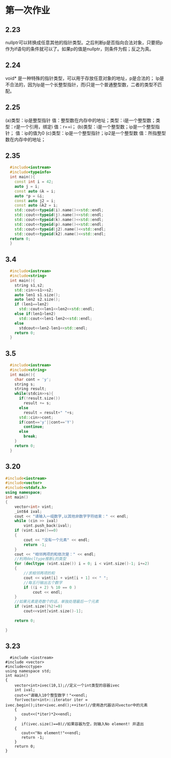 # 第一次作业
## 2.23
  nullptr可以转换成任意其他的指针类型。之后判断p是否指向合法对象，只要把p作为if语句的条件就可以了。如果p的值是nullptr，则条件为假；反之为真。
## 2.24
  void* 是一种特殊的指针类型，可以用于存放任意对象的地址，p是合法的；
  lp是不合法的，因为lp是一个长整型指针，而i只是一个普通整型数，二者的类型不匹配。
## 2.25
  (a)类型：ip是整型指针 值：整型数在内存中的地址；类型：i是一个整型数；类型：r是一个引用，绑定i 值：r==i；
  (b)类型：i是一个整型数；ip是一个整型指针； 值：ip的值为0
  (c)类型：ip是一个整型指针；ip2是一个整型数 值：所指整型数在内存中的地址；
## 2.35 
```C++
  #include<iostream>
  #include<typeinfo>
  int main(){
    const int i = 42;
    auto j = i;
    const auto &k = i;
    auto *p = &i;
    const auto j2 = i;
    const auto &k2 = i;
    std::cout<<typeid(i).name()<<std::endl;
    std::cout<<typeid(j).name()<<std::endl;
    std::cout<<typeid(k).name()<<std::endl;
    std::cout<<typeid(p).name()<<std::endl;
    std::cout<<typeid(j2).name()<<std::endl;
    std::cout<<typeid(k2).name()<<std::endl;
  return 0;
  }
  ```
## 3.4
```C++
  #include<iostream>
  #include<string>
  int main(){
    string s1,s2;
    std::cin>>s1>>s2;
    auto len1 s1.size();
    auto len2 s2.size();
    if (len1==len2)
      std::cout<<len1<<len2<<std::endl;
    else if(len1>len2)
      std::cout<<len1-len2<<std::endl;
    else
      stdcout<<len2-len1<<std::endl;
    return 0;
  }
```
## 3.5
```C++
  #include<iostream>
  #include<string>
  int main(){
    char cont = 'y';
    string s;
    string result;
    while(stdcin>>s){
      if(!result.size())
        result += s;
      else
        result = result+" "+s;
      std::cin>>cont;
      if(cont=='y'||cont=='Y')
        continue;
      else
        break;
    }
    return 0;
  }
```
## 3.20
```C++
#include<iostream>
#include<vector>
#include<stdafx.h>
using namespace;
int main()
{
	vector<int> vint;
	_int64 ival;
	cout << "请输入一组数字,以其他非数字字符结束：" << endl;
	while (cin >> ival)
		vint.push_back(ival);
	if (vint.size()==0)
	{
		cout << "没有一个元素" << endl;
		return -1;
	}
	cout << "相邻两项的和依次是：" << endl;
	//利用decltype推断i的类型
	for (decltype (vint.size()) i = 0; i < vint.size()-1; i+=2)
	{
		//求相邻两项的和
		cout << vint[i] + vint[i + 1] << " ";
		//每五行输出五个数字
		if ((i + 2) % 10 == 0 )
			cout << endl;
	}
	//如果元素是奇数个的话，单独处理最后一个元素
	if (vint.size()%2!=0)
		cout<<vint[vint.size()-1];
 
	return 0;
	
}
```
## 3.23
```
  #include <iostream>
#include <vector>
#include<cctype>
using namespace std;
int main()
{
	vector<int>ivec(10,1);//定义一个int类型的容器ivec
	int ival;
	cout<<"请输入10个整型数字！"<<endl;
	for(vector<int>::iterator iter = ivec.begin();iter<ivec.end();++iter)//使用迭代器访问vector中的元素
	{
	   cout<<(*iter)*2<<endl;
	}
	   if(ivec.size()==0)//如果容器为空，则输入No element! 并退出
	{
	   cout<<"No element!"<<endl;
	   return -1;
	}
	return 0;
}
```
